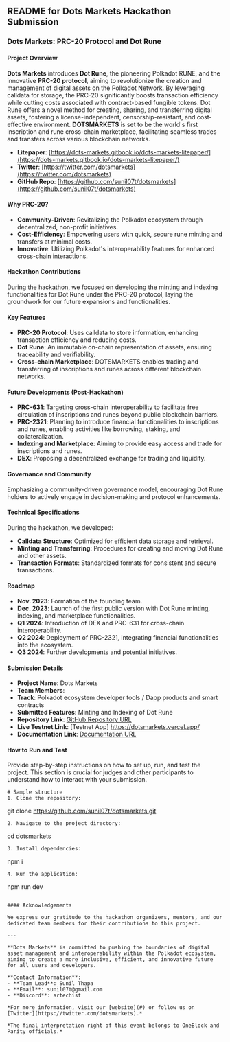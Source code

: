 ## README for Dots Markets Hackathon Submission

### Dots Markets: PRC-20 Protocol and Dot Rune

#### Project Overview

**Dots Markets** introduces **Dot Rune**, the pioneering Polkadot RUNE, and the innovative **PRC-20 protocol**, aiming to revolutionize the creation and management of digital assets on the Polkadot Network. By leveraging calldata for storage, the PRC-20 significantly boosts transaction efficiency while cutting costs associated with contract-based fungible tokens. Dot Rune offers a novel method for creating, sharing, and transferring digital assets, fostering a license-independent, censorship-resistant, and cost-effective environment. **DOTSMARKETS** is set to be the world's first inscription and rune cross-chain marketplace, facilitating seamless trades and transfers across various blockchain networks.

- **Litepaper**: [https://dots-markets.gitbook.io/dots-markets-litepaper/](https://dots-markets.gitbook.io/dots-markets-litepaper/)
- **Twitter**: [https://twitter.com/dotsmarkets](https://twitter.com/dotsmarkets)
- **GitHub Repo**: [https://github.com/sunil07t/dotsmarkets](https://github.com/sunil07t/dotsmarkets)

#### Why PRC-20?

- **Community-Driven**: Revitalizing the Polkadot ecosystem through decentralized, non-profit initiatives.
- **Cost-Efficiency**: Empowering users with quick, secure rune minting and transfers at minimal costs.
- **Innovative**: Utilizing Polkadot's interoperability features for enhanced cross-chain interactions.

#### Hackathon Contributions

During the hackathon, we focused on developing the minting and indexing functionalities for Dot Rune under the PRC-20 protocol, laying the groundwork for our future expansions and functionalities.

#### Key Features

- **PRC-20 Protocol**: Uses calldata to store information, enhancing transaction efficiency and reducing costs.
- **Dot Rune**: An immutable on-chain representation of assets, ensuring traceability and verifiability.
- **Cross-chain Marketplace**: DOTSMARKETS enables trading and transferring of inscriptions and runes across different blockchain networks.

#### Future Developments (Post-Hackathon)

- **PRC-631**: Targeting cross-chain interoperability to facilitate free circulation of inscriptions and runes beyond public blockchain barriers.
- **PRC-2321**: Planning to introduce financial functionalities to inscriptions and runes, enabling activities like borrowing, staking, and collateralization.
- **Indexing and Marketplace**: Aiming to provide easy access and trade for inscriptions and runes.
- **DEX**: Proposing a decentralized exchange for trading and liquidity.

#### Governance and Community

Emphasizing a community-driven governance model, encouraging Dot Rune holders to actively engage in decision-making and protocol enhancements.

#### Technical Specifications

During the hackathon, we developed:

- **Calldata Structure**: Optimized for efficient data storage and retrieval.
- **Minting and Transferring**: Procedures for creating and moving Dot Rune and other assets.
- **Transaction Formats**: Standardized formats for consistent and secure transactions.

#### Roadmap

- **Nov. 2023**: Formation of the founding team.
- **Dec. 2023**: Launch of the first public version with Dot Rune minting, indexing, and marketplace functionalities.
- **Q1 2024**: Introduction of DEX and PRC-631 for cross-chain interoperability.
- **Q2 2024**: Deployment of PRC-2321, integrating financial functionalities into the ecosystem.
- **Q3 2024**: Further developments and potential initiatives.

#### Submission Details

- **Project Name**: Dots Markets
- **Team Members**: 
- **Track**: Polkadot ecosystem developer tools / Dapp products and smart contracts
- **Submitted Features**: Minting and Indexing of Dot Rune
- **Repository Link**: [GitHub Repository URL](https://github.com/sunil07t/dotsmarkets)
- **Live Testnet Link**: [Testnet App] https://dotsmarkets.vercel.app/
- **Documentation Link**: [Documentation URL](https://dots-markets.gitbook.io/dots-markets-litepaper/)

#### How to Run and Test

Provide step-by-step instructions on how to set up, run, and test the project. This section is crucial for judges and other participants to understand how to interact with your submission.

```
# Sample structure
1. Clone the repository:
   ```
   git clone https://github.com/sunil07t/dotsmarkets.git
   ```
2. Navigate to the project directory:
   ```
   cd dotsmarkets
   ```
3. Install dependencies:
   ```
   npm i
   ```
4. Run the application:
   ```
   npm run dev
   ```

#### Acknowledgements

We express our gratitude to the hackathon organizers, mentors, and our dedicated team members for their contributions to this project.

---

**Dots Markets** is committed to pushing the boundaries of digital asset management and interoperability within the Polkadot ecosystem, aiming to create a more inclusive, efficient, and innovative future for all users and developers.

**Contact Information**:
- **Team Lead**: Sunil Thapa
- **Email**: sunil07t@gmail.com
- **Discord**: artechist

*For more information, visit our [website](#) or follow us on [Twitter](https://twitter.com/dotsmarkets).*

*The final interpretation right of this event belongs to OneBlock and Parity officials.*